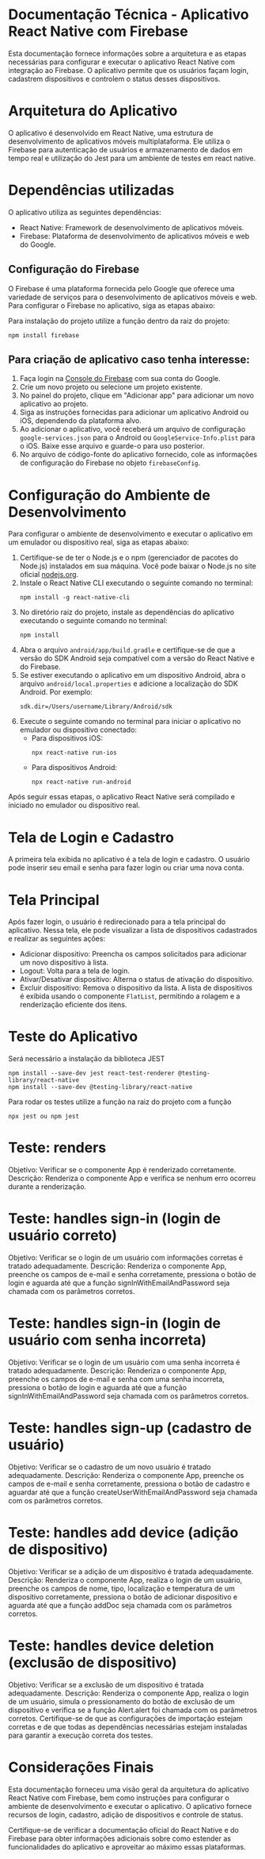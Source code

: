# Documentação Técnica - Aplicativo React Native com Firebase

Esta documentação fornece informações sobre a arquitetura e as etapas necessárias para configurar e executar o aplicativo React Native com integração ao Firebase. O aplicativo permite que os usuários façam login, cadastrem dispositivos e controlem o status desses dispositivos.

# Arquitetura do Aplicativo

O aplicativo é desenvolvido em React Native, uma estrutura de desenvolvimento de aplicativos móveis multiplataforma. Ele utiliza o Firebase para autenticação de usuários e armazenamento de dados em tempo real e utilização do Jest para um ambiente de testes em react native.

# Dependências utilizadas

O aplicativo utiliza as seguintes dependências:

- React Native: Framework de desenvolvimento de aplicativos móveis.
- Firebase: Plataforma de desenvolvimento de aplicativos móveis e web do Google.

## Configuração do Firebase

O Firebase é uma plataforma fornecida pelo Google que oferece uma variedade de serviços para o desenvolvimento de aplicativos móveis e web. Para configurar o Firebase no aplicativo, siga as etapas abaixo:

Para instalação do projeto utilize a função dentro da raiz do projeto:
```
npm install firebase
```

## Para criação de aplicativo caso tenha interesse:

1. Faça login na [Console do Firebase](https://console.firebase.google.com/) com sua conta do Google.
2. Crie um novo projeto ou selecione um projeto existente.
3. No painel do projeto, clique em "Adicionar app" para adicionar um novo aplicativo ao projeto.
4. Siga as instruções fornecidas para adicionar um aplicativo Android ou iOS, dependendo da plataforma alvo.
5. Ao adicionar o aplicativo, você receberá um arquivo de configuração `google-services.json` para o Android ou `GoogleService-Info.plist` para o iOS. Baixe esse arquivo e guarde-o para uso posterior.
6. No arquivo de código-fonte do aplicativo fornecido, cole as informações de configuração do Firebase no objeto `firebaseConfig`.

# Configuração do Ambiente de Desenvolvimento

Para configurar o ambiente de desenvolvimento e executar o aplicativo em um emulador ou dispositivo real, siga as etapas abaixo:

1. Certifique-se de ter o Node.js e o npm (gerenciador de pacotes do Node.js) instalados em sua máquina. Você pode baixar o Node.js no site oficial [nodejs.org](https://nodejs.org/).
2. Instale o React Native CLI executando o seguinte comando no terminal:
   ```
   npm install -g react-native-cli
   ```
3. No diretório raiz do projeto, instale as dependências do aplicativo executando o seguinte comando no terminal:
   ```
   npm install
   ```
4. Abra o arquivo `android/app/build.gradle` e certifique-se de que a versão do SDK Android seja compatível com a versão do React Native e do Firebase.
5. Se estiver executando o aplicativo em um dispositivo Android, abra o arquivo `android/local.properties` e adicione a localização do SDK Android. Por exemplo:
   ```
   sdk.dir=/Users/username/Library/Android/sdk
   ```
6. Execute o seguinte comando no terminal para iniciar o aplicativo no emulador ou dispositivo conectado:
   - Para dispositivos iOS:
     ```
     npx react-native run-ios
     ```
   - Para dispositivos Android:
     ```
     npx react-native run-android
     ```

Após seguir essas etapas, o aplicativo React Native será compilado e iniciado no emulador ou dispositivo real.



# Tela de Login e Cadastro
A primeira tela exibida no aplicativo é a tela de login e cadastro. O usuário pode inserir seu email e senha para fazer login ou criar uma nova conta.

# Tela Principal

Após fazer login, o usuário é redirecionado para a tela principal do aplicativo. Nessa tela, ele pode visualizar a lista de dispositivos cadastrados e realizar as seguintes ações:

- Adicionar dispositivo: Preencha os campos solicitados para adicionar um novo dispositivo à lista.
- Logout: Volta para a tela de login. 
- Ativar/Desativar dispositivo: Alterna o status de ativação do dispositivo.
- Excluir dispositivo: Remova o dispositivo da lista.
A lista de dispositivos é exibida usando o componente `FlatList`, permitindo a rolagem e a renderização eficiente dos itens.



# Teste do Aplicativo

Será necessário a instalação da biblioteca JEST
```
npm install --save-dev jest react-test-renderer @testing-library/react-native
npm install --save-dev @testing-library/react-native
```

Para rodar os testes utilize a função na raiz do projeto com a função

```
npx jest ou npm jest
```

# Teste: renders

Objetivo: Verificar se o componente App é renderizado corretamente.
Descrição: Renderiza o componente App e verifica se nenhum erro ocorreu durante a renderização.

# Teste: handles sign-in (login de usuário correto)

Objetivo: Verificar se o login de um usuário com informações corretas é tratado adequadamente.
Descrição: Renderiza o componente App, preenche os campos de e-mail e senha corretamente, pressiona o botão de login e aguarda até que a função signInWithEmailAndPassword seja chamada com os parâmetros corretos.

# Teste: handles sign-in (login de usuário com senha incorreta)

Objetivo: Verificar se o login de um usuário com uma senha incorreta é tratado adequadamente.
Descrição: Renderiza o componente App, preenche os campos de e-mail e senha com uma senha incorreta, pressiona o botão de login e aguarda até que a função signInWithEmailAndPassword seja chamada com os parâmetros corretos.

# Teste: handles sign-up (cadastro de usuário)

Objetivo: Verificar se o cadastro de um novo usuário é tratado adequadamente.
Descrição: Renderiza o componente App, preenche os campos de e-mail e senha corretamente, pressiona o botão de cadastro e aguardar até que a função createUserWithEmailAndPassword seja chamada com os parâmetros corretos.

# Teste: handles add device (adição de dispositivo)

Objetivo: Verificar se a adição de um dispositivo é tratada adequadamente.
Descrição: Renderiza o componente App, realiza o login de um usuário, preenche os campos de nome, tipo, localização e temperatura de um dispositivo corretamente, pressiona o botão de adicionar dispositivo e aguarda até que a função addDoc seja chamada com os parâmetros corretos.

# Teste: handles device deletion (exclusão de dispositivo)
Objetivo: Verificar se a exclusão de um dispositivo é tratada adequadamente.
Descrição: Renderiza o componente App, realiza o login de um usuário, simula o pressionamento do botão de exclusão de um dispositivo e verifica se a função Alert.alert foi chamada com os parâmetros corretos.
Certifique-se de que as configurações de importação estejam corretas e de que todas as dependências necessárias estejam instaladas para garantir a execução correta dos testes.

# Considerações Finais

Esta documentação forneceu uma visão geral da arquitetura do aplicativo React Native com Firebase, bem como instruções para configurar o ambiente de desenvolvimento e executar o aplicativo. O aplicativo fornece recursos de login, cadastro, adição de dispositivos e controle de status.

Certifique-se de verificar a documentação oficial do React Native e do Firebase para obter informações adicionais sobre como estender as funcionalidades do aplicativo e aproveitar ao máximo essas plataformas.

